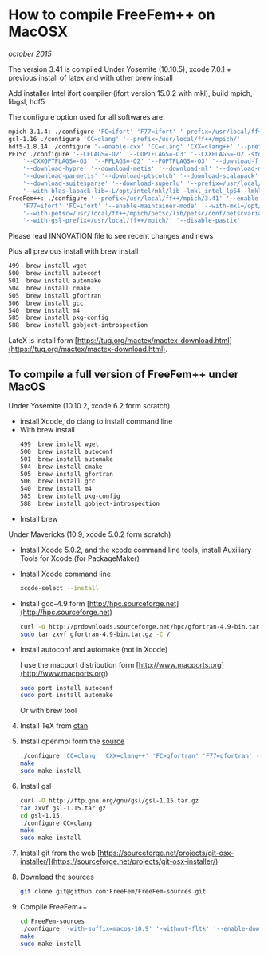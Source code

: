 <!----------------------------------------------------------------------------------->
<!--- This file is part of FreeFEM.                                               --->
<!--- Laboratoire Jacques-Louis Lions                                             --->
<!--- Sorbonne Université, UMR 7598, Paris, F-75005 France                        --->
<!---                                                                             --->
<!--- Foobar is free software: you can redistribute it and/or modify              --->
<!--- it under the terms of the GNU Lesser General Public License as published by --->
<!--- the Free Software Foundation, either version 3 of the License, or           --->
<!--- (at your option) any later version.                                         --->
<!---                                                                             --->
<!--- Foobar is distributed in the hope that it will be useful,                   --->
<!--- but WITHOUT ANY WARRANTY; without even the implied warranty of              --->
<!--- MERCHANTABILITY or FITNESS FOR A PARTICULAR PURPOSE.  See the               --->
<!--- GNU Lesser General Public License for more details.                         --->
<!---                                                                             --->
<!--- You should have received a copy of the GNU Lesser General Public License    --->
<!--- along with Foobar.  If not, see <http://www.gnu.org/licenses/>.             --->
<!----------------------------------------------------------------------------------->

# How to compile FreeFem++ on MacOSX

_october 2015_

The version 3.41 is compiled Under Yosemite (10.10.5),
xcode 7.0.1 + previous install of latex and with other brew install


Add installer Intel ifort compiler (ifort version 15.0.2 with mkl),
build mpich, libgsl, hdf5

The configure option used for all softwares are:
```bash
mpich-3.1.4: ./configure 'FC=ifort' 'F77=ifort' '-prefix=/usr/local/ff++/mpich'
gsl-1.16 ./configure 'CC=clang' '--prefix=/usr/local/ff++/mpich/'
hdf5-1.8.14 ./configure '--enable-cxx' 'CC=clang' 'CXX=clang++' '--prefix=/usr/local/ff++/mpich'
PETSc ./configure '--CFLAGS=-O2' '--COPTFLAGS=-O3' '--CXXFLAGS=-O2 -std=c++11' \
	'--CXXOPTFLAGS=-O3' '--FFLAGS=-O2' '--FOPTFLAGS=-O3' '--download-fftw' \
	'--download-hypre' '--download-metis' '--download-ml' '--download-mumps' \
	'--download-parmetis' '--download-ptscotch' '--download-scalapack' \
	'--download-suitesparse' '--download-superlu' '--prefix=/usr/local/ff++/mpich/petsc' \
	'--with-blas-lapack-lib=-L/opt/intel/mkl/lib -lmkl_intel_lp64 -lmkl_intel_lp64 -lmkl_sequential -lmkl_core -lmkl_sequential -lm -lpthread' '--with-mpi-dir=/usr/local/ff++/mpich' 'PETSC_ARCH=arch-ff++'
FreeFem++: ./configure '--prefix=/usr/local/ff++/mpich/3.41' '--enable-download' '--enable-optim' '--enable-m64' \
	'F77=ifort' 'FC=ifort' '--enable-maintainer-mode' '--with-mkl=/opt/intel/mkl/lib' \
	'--with-petsc=/usr/local/ff++/mpich/petsc/lib/petsc/conf/petscvariables' '-with-hdf5=/usr/local/ff++/mpich/bin/h5cc' \
	'--with-gsl-prefix=/usr/local/ff++/mpich/' '--disable-pastix'
```

Please read INNOVATION file to see recent changes and news

Plus all previous install with brew install
```bash
499  brew install wget
500  brew install autoconf
501  brew install automake
504  brew install cmake
505  brew install gfortran
506  brew install gcc
540  brew install m4
585  brew install pkg-config
588  brew install gobject-introspection
```

LateX is install form [https://tug.org/mactex/mactex-download.html](https://tug.org/mactex/mactex-download.html).

## To compile a full version of FreeFem++ under MacOS

Under Yosemite (10.10.2, xcode 6.2 form scratch)

 * install Xcode, do clang to install command line
 * With brew install
	```bash
	499  brew install wget
	500  brew install autoconf
	501  brew install automake
	504  brew install cmake
	505  brew install gfortran
	506  brew install gcc
	540  brew install m4
	585  brew install pkg-config
	588  brew install gobject-introspection
	```
 * Install brew

Under Mavericks (10.9, xcode 5.0.2 form scratch)

 * Install Xcode 5.0.2, and the xcode command line tools,
 install Auxiliary Tools for Xcode (for PackageMaker)
 * Install Xcode command line
	```bash
	xcode-select --install
	```
 * Install gcc-4.9 form [http://hpc.sourceforge.net](http://hpc.sourceforge.net)
	```bash
	curl -O http://prdownloads.sourceforge.net/hpc/gfortran-4.9-bin.tar.gz?download
	sudo tar zxvf gfortran-4.9-bin.tar.gz -C /
	```
 * Install autoconf and automake (not in Xcode)

	I use the macport distribution form [http://www.macports.org](http://www.macports.org)
	```bash
	sudo port install autoconf
	sudo port install automake
	```
	Or with brew tool
 4) Install TeX from [ctan](http://mirrors.ctan.org/systems/mac/mactex/MacTeX.pkg)
 5) Install openmpi form the [source](http://www.open-mpi.org/software/ompi/v1.6/downloads/openmpi-1.6.5.tar.bz2)
	```bash
	./configure 'CC=clang' 'CXX=clang++' 'FC=gfortran' 'F77=gfortran' --enable-ltdl-convenience
	make
	sudo make install
	```
 6) Install gsl
	```bash
	curl -O http://ftp.gnu.org/gnu/gsl/gsl-1.15.tar.gz
	tar zxvf gsl-1.15.tar.gz
	cd gsl-1.15.
	./configure CC=clang
	make
	sudo make install
	```
 7) Install git from the web [https://sourceforge.net/projects/git-osx-installer/](https://sourceforge.net/projects/git-osx-installer/)

 8) Download the sources
	```bash
	git clone git@github.com:FreeFem/FreeFem-sources.git
	```
 9) Compile FreeFem++
	```bash
	cd FreeFem-sources
	./configure '-with-suffix=macos-10.9' '-without-fltk' '--enable-download' '--enable-optim' 'MPIRUN=/usr/local/bin/mpirun' '--enable-m64' '--without-x' 'CC=clang' 'CXXFLAGS=-std=c++11' 'CXX=clang++' 'F77=/usr/local/bin/gfortran' 'FC=/usr/local/bin/gfortran' 'MPICXX=/usr/local/bin/mpic++' 'MPICC=/usr/local/bin/mpicc' 'MPIFC=/usr/local/bin/mpif90' '--enable-maintainer-mode'
	make
	sudo make install
	```
